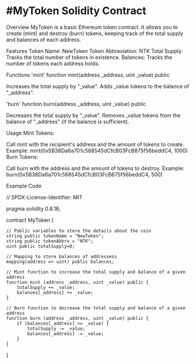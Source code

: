 # #MyToken Solidity Contract
Overview
MyToken is a basic Ethereum token contract. It allows you to create (mint) and destroy (burn) tokens, keeping track of the total supply and balances of each address.

Features
Token Name: NewToken
Token Abbreviation: NTK
Total Supply: Tracks the total number of tokens in existence.
Balances: Tracks the number of tokens each address holds.

Functions
'mint'
function mint(address _address, uint _value) public

Increases the total supply by "_value".
Adds _value tokens to the balance of "_address".

'burn'
function burn(address _address, uint _value) public

Decreases the total supply by "_value".
Removes _value tokens from the balance of "_address" (if the balance is sufficient).

Usage
Mint Tokens:

Call mint with the recipient's address and the amount of tokens to create.
Example: mint(0x5B38Da6a701c568545dCfcB03FcB875f56beddC4, 1000)
Burn Tokens:

Call burn with the address and the amount of tokens to destroy.
Example: burn(0x5B38Da6a701c568545dCfcB03FcB875f56beddC4, 500)

Example Code



 // SPDX-License-Identifier: MIT

pragma solidity 0.8.18;


contract MyToken {

    // Public variables to store the details about the coin
    string public tokenName = "NewToken";
    string public tokenAbbrv = "NTK";
    uint public totalSupply=0;

    // Mapping to store balances of addressess
    mapping(address => uint) public balances;

    // Mint function to increase the total supply and balance of a given address
    function mint (address _address, uint _value) public {
        totalSupply += _value;
        balances[_address] += _value;
    }

    // Burn function to decrease the total supply and balance of a given address
    function burn (address _address, uint _value) public {
        if (balances[_address] >= _value) {
            totalSupply -= _value;
            balances[_address] -= _value;
        }
    }
}

